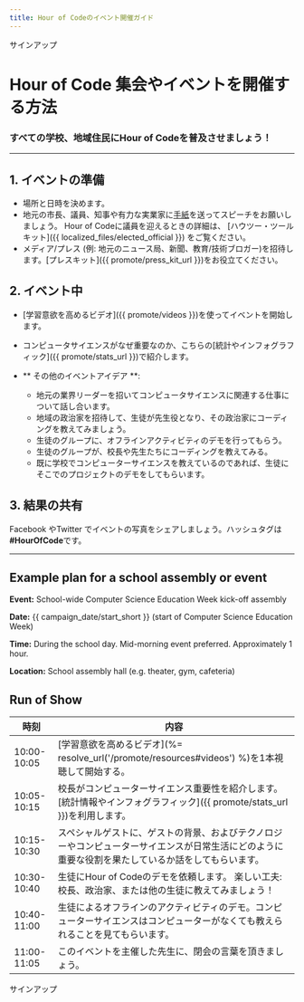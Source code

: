 ```yaml
---
title: Hour of Codeのイベント開催ガイド
---
```


サインアップ

# Hour of Code 集会やイベントを開催する方法

### すべての学校、地域住民にHour of Codeを普及させましょう！

* * *

## 1. イベントの準備

- 場所と日時を決めます。
- 地元の市長、議員、知事や有力な実業家に[手紙](https://hourofcode.com/promote/resources#sample-emails)を送ってスピーチをお願いしましょう。 Hour of Codeに議員を迎えるときの詳細は、 [ハウツー・ツールキット]({{ localized_files/elected_official }}) をご覧ください。
- メディア/プレス (例: 地元のニュース局、新聞、教育/技術ブロガー)を招待します。[プレスキット]({{ promote/press_kit_url }})をお役立てください。

## 2. イベント中

- [学習意欲を高めるビデオ]({{ promote/videos }})を使ってイベントを開始します。
- コンピュータサイエンスがなぜ重要なのか、こちらの[統計やインフォグラフィック]({{ promote/stats_url }})で紹介します。   
      
    
- ** その他のイベントアイデア **: 
    - 地元の業界リーダーを招いてコンピュータサイエンスに関連する仕事について話し合います。
    - 地域の政治家を招待して、生徒が先生役となり、その政治家にコーディングを教えてみましょう。
    - 生徒のグループに、オフラインアクティビティのデモを行ってもらう。
    - 生徒のグループが、校長や先生たちにコーディングを教えてみる。
    - 既に学校でコンピューターサイエンスを教えているのであれば、生徒にそこでのプロジェクトのデモをしてもらいます。

## 3. 結果の共有

Facebook やTwitter でイベントの写真をシェアしましょう。ハッシュタグは **#HourOfCode**です。

* * *

## Example plan for a school assembly or event

**Event:** School-wide Computer Science Education Week kick-off assembly

**Date:** {{ campaign_date/start_short }} (start of Computer Science Education Week)

**Time:** During the school day. Mid-morning event preferred. Approximately 1 hour.

**Location:** School assembly hall (e.g. theater, gym, cafeteria)

## Run of Show

| 時刻          | 内容                                                                         |
| ----------- | -------------------------------------------------------------------------- |
| 10:00-10:05 | [学習意欲を高めるビデオ](%= resolve_url('/promote/resources#videos') %)を1本視聴して開始する。   |
| 10:05-10:15 | 校長がコンピューターサイエンス重要性を紹介します。[統計情報やインフォグラフィック]({{ promote/stats_url }})を利用します。 |
| 10:15-10:30 | スペシャルゲストに、ゲストの背景、およびテクノロジーやコンピューターサイエンスが日常生活にどのように重要な役割を果たしているか話をしてもらいます。  |
| 10:30-10:40 | 生徒にHour of Codeのデモを依頼します。 楽しい工夫: 校長、政治家、または他の生徒に教えてみましょう！                  |
| 10:40-11:00 | 生徒によるオフラインのアクティビティのデモ。コンピューターサイエンスはコンピューターがなくても教えられることを見てもらいます。            |
| 11:00-11:05 | このイベントを主催した先生に、閉会の言葉を頂きましょう。                                               |

サインアップ
